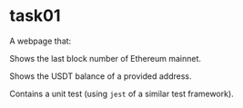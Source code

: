 # task01

A webpage that:

Shows the last block number of Ethereum mainnet.

Shows the USDT balance of a provided address.

Contains a unit test (using `jest` of a similar test framework).

